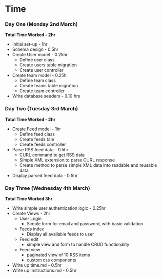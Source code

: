 # Time

### Day One (Monday 2nd March)
**Total Time Worked - 2hr**
- Initial set-up - 1hr
- Schema design - 0.5hr
- Create User model - 0.25hr
  - Define user class
  - Create users table migration
  - Create user controller
- Create team model - 0.25h
  - Define team class
  - Create teams table migration
  - Create team controller
- Write database seeders - 0.10 hrs

### Day Two (Tuesday 3rd March)
**Total Time Worked - 2hr**
- Create Feed model - 1hr
  - Define feed class
  - Create feeds tale
  - Create feeds controller
- Parse RSS feed data - 0.5hr
  - CURL command to get RSS data
  - Simple XML extension to parse CURL response
  - Create method to parse simple XML data into readable and reusable  data
- Display parsed feed data - 0.5hr

### Day Three (Wednesday 4th March)
**Total Time Worked 3hr**
- Write simple user authentication logic - 0.25hr
- Create Views - 2hr
  - User Login
    - Simple form for email and password, with basic validation
  - Feeds index
    - Display all available feeds to user
  - Feed edit
    - simple view and form to handle CRUD functionality
  - Feed view
    - paginated view of 10 RSS items
    - custom css components
- Write up time.md - 0.5hr
- Write up instructions.md - 0.5hr


